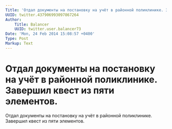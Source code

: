 ```yaml
---
Title: 'Отдал документы на постановку на учёт в районной поликлинике. Завершил квест из пяти элементов.'
UUID: twitter.437906993097867264
Author:
    Title: Balancer
    UUID: twitter.user.balancer73
Date: 'Mon, 24 Feb 2014 15:08:57 +0400'
Type: Post
Markup: Text
---
```


# Отдал документы на постановку на учёт в районной поликлинике. Завершил квест из пяти элементов.

Отдал документы на постановку на учёт в районной
поликлинике. Завершил квест из пяти элементов.